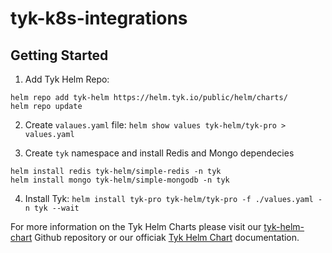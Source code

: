 # tyk-k8s-integrations

## Getting Started

1. Add Tyk Helm Repo: 
```
helm repo add tyk-helm https://helm.tyk.io/public/helm/charts/
helm repo update
```

2. Create `valaues.yaml` file: `helm show values tyk-helm/tyk-pro > values.yaml`

3. Create `tyk` namespace and install Redis and Mongo dependecies
```
helm install redis tyk-helm/simple-redis -n tyk
helm install mongo tyk-helm/simple-mongodb -n tyk
```

4. Install Tyk: `helm install tyk-pro tyk-helm/tyk-pro -f ./values.yaml -n tyk --wait`

For more information on the Tyk Helm Charts please visit our [tyk-helm-chart](https://github.com/TykTechnologies/tyk-helm-chart) Github repository or our officiak [Tyk Helm Chart](https://tyk.io/docs/tyk-self-managed/tyk-helm-chart/) documentation.

